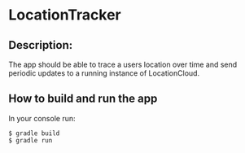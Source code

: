 # LocationTracker

## Description:

The app should be able to trace a users location over time and send periodic updates to a running instance of 
LocationCloud.

## How to build and run the app
In your console run:

   ```
   $ gradle build
   $ gradle run
   ```

